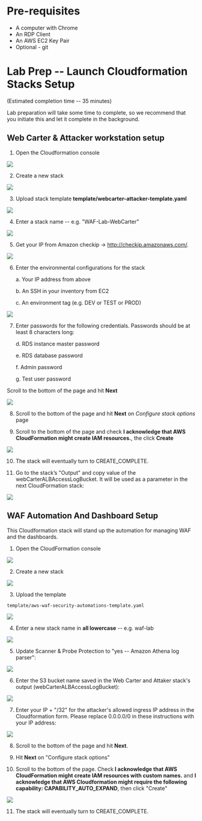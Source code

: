 Pre-requisites
==============

- A computer with Chrome
- An RDP Client
- An AWS EC2 Key Pair
- Optional - git

Lab Prep -- Launch Cloudformation Stacks Setup
==============================================

(Estimated completion time -- 35 minutes)

Lab preparation will take some time to complete, so we recommend that
you initiate this and let it complete in the background.

Web Carter & Attacker workstation setup
---------------------------------------

1.  Open the Cloudformation console

![](.//media/image10.png)    

2.  Create a new stack

![](.//media/image11.png)

3.  Upload stack template **template/webcarter-attacker-template.yaml**

![](.//media/image12.png)

4.  Enter a stack name -- e.g. "WAF-Lab-WebCarter"

![](.//media/image13.png)

5.  Get your IP from Amazon checkip -> http://checkip.amazonaws.com/.

![](.//media/image7.png)


6.  Enter the environmental configurations for the stack

    a.  Your IP address from above

    b.  An SSH in your inventory from EC2

    c.  An environment tag (e.g. DEV or TEST or PROD)

![](.//media/image14.png)

7.  Enter passwords for the following credentials. Passwords should be at least 8 characters long:

    d.  RDS instance master password

    e.  RDS database password

    f.  Admin password

    g.  Test user password

Scroll to the bottom of the page and hit **Next**

![](.//media/image15.png)

8.  Scroll to the bottom of the page and hit **Next** on *Configure
    stack options* page

9.  Scroll to the bottom of the page and check **I acknowledge that AWS
    CloudFormation might create IAM resources.**, the click **Create**

![](.//media/image16.png)

10.  The stack will eventually turn to CREATE\_COMPLETE.

11. Go to the stack’s "Output" and copy value of the webCarterALBAccessLogBucket. It will be used as a parameter in the next CloudFormation stack:

![](.//media/image17.png)


WAF Automation And Dashboard Setup
----------------------------------

This Cloudformation stack will stand up the automation for managing WAF
and the dashboards.

1.  Open the CloudFormation console

![](.//media/image1.png)    

2.  Create a new stack

![](.//media/image2.png)

3.  Upload the template

`template/aws-waf-security-automations-template.yaml`

![](.//media/image3.png)

4.  Enter a new stack name in **all lowercase** -- e.g. waf-lab

![](.//media/image4.png)

5.  Update Scanner & Probe Protection to "yes -- Amazon Athena log parser":

![](.//media/image5.png)

6.  Enter the S3 bucket name saved in the Web Carter and Attaker stack's output (webCarterALBAccessLogBucket):

![](.//media/image6.png)

7.  Enter your IP + "/32" for the attacker's allowed ingress IP address in the Cloudformation form. Please replace 0.0.0.0/0 in these instructions with your IP address:

![](.//media/image8.png)    

8.  Scroll to the bottom of the page and hit **Next**.

9. Hit **Next** on "Configure stack options"

10. Scroll to the bottom of the page. Check **I acknowledge that AWS CloudFormation might create IAM resources with custom names.** and **I acknowledge that AWS Cloudformation might require the following capability: CAPABILITY\_AUTO\_EXPAND**, then click "Create"

![](.//media/image9.png)

11. The stack will eventually turn to CREATE\_COMPLETE.

